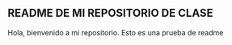 ## **README DE MI REPOSITORIO DE CLASE**

Hola, bienvenido a mi repositorio. Esto es una prueba de readme

